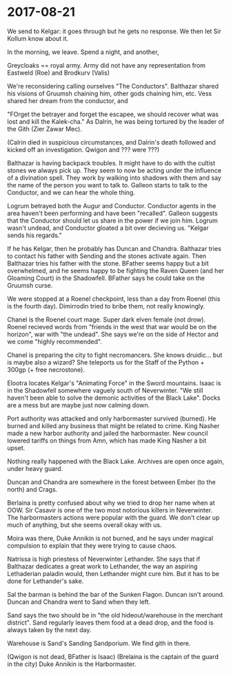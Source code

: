 # 2017-08-21

We send to Kelgar\: it goes through but he gets no response. We then let Sir Kollum know about it. 

In the morning, we leave. Spend a night, and another, 

Greycloaks == royal army. Army did not have any representation from Eastweld (Roe) and Brodkurv (Valis)

We're reconsidering calling ourselves "The Conductors". Balthazar shared his visions of Gruumsh chaining him, other gods chaining him, etc. Vess shared her dream from the conductor, and 

"FOrget the betrayer and forget the escapee, we should recover what was lost and kill the Kalek-cha." As Dalrin, he was being tortured by the leader of the Gith (Zier Zawar Mec). 

(Calrin died in suspicious circumstances, and Dalrin's death followed and kicked off an investigation. Qwigon and ??? were ???)

Balthazar is having backpack troubles. It might have to do with the cultist stones we always pick up. They seem to now be acting under the influence of a divination spell. They work by walking into shadows with them and say the name of the person you want to talk to. Galleon starts to talk to the Conductor, and we can hear the whole thing.

Logrum betrayed both the Augur and Conductor. Conductor agents in the area haven't been performing and have been "recalled". Galleon suggests that the Conductor should let us share in the power if we join him. Logrum wasn't undead, and Conductor gloated a bit over decieving us. "Kelgar sends his regards."

If he has Kelgar, then he probably has Duncan and Chandra. Balthazar tries to contact his father with Sending and the stones activate again. Then Balthazar tries his father with the stone. BFather seems happy but a bit overwhelmed, and he seems happy to be fighting the Raven Queen (and her Gloaming Court) in the Shadowfell. BFather says he could take on the Gruumsh curse. 

We were stopped at a Roenel checkpoint, less than a day from Roenel (this is the fourth day). Dimirrodin tried to bribe them, not really knowingly. 

Chanel is the Roenel court mage. Super dark elven female (not drow). Roenel recieved words from "friends in the west that war would be on the horizon", war with "the undead". She says we're on the side of Hector and we come "highly recommended". 

Chanel is preparing the city to fight necromancers. She knows druidic... but is maybe also a wizard? She teleports us for the Staff of the Python + 300gp (+ free necrostone).

Elootra locates Kelgar's "Animating Force" in the Sword mountains. Isaac is in the Shadowfell somewhere vaguely south of Neverwinter. "We still haven't been able to solve the demonic activities of the Black Lake". Docks are a mess but are maybe just now calming down.

Port authority was attacked and only harbormaster survived (burned). He burned and killed any business that might be related to crime. King Nasher made a new harbor authority and jailed the harbormaster. New council lowered tariffs on things from Amn, which has made King Nasher a bit upset. 

Nothing really happened with the Black Lake. Archives are open once again, under heavy guard.

Duncan and Chandra are somewhere in the forest between Ember (to the north) and Crags.


Berlaina is pretty confused about why we tried to drop her name when at OOW. Sir Casavir is one of the two most notorious killers in Neverwinter. The harbormasters actions were popular with the guard. We don't clear up much of anything, but she seems overall okay with us.

Moira was there, Duke Annikin is not burned, and he says under magical compulsion to explain that they were trying to cause chaos. 


Natrissa is high priestess of Neverwinter Lethander. She says that if Balthazar dedicates a great work to Lethander, the way an aspiring Lethaderian paladin would, then Lethander might cure him. But it has to be done for Lethander's sake.

Sal the barman is behind the bar of the Sunken Flagon. Duncan isn't around. Duncan and Chandra went to Sand when they left. 

Sand says the two should be in "the old hideout/warehouse in the merchant district". Sand regularly leaves them food at a dead drop, and the food is always taken by the next day. 

Warehouse is Sand's Sanding Sandporium. We find gith in there.


(Qwigon is not dead, BFather is Isaac) (Brelaina is the captain of the guard in the city) Duke Annikin is the Harbormaster. 
